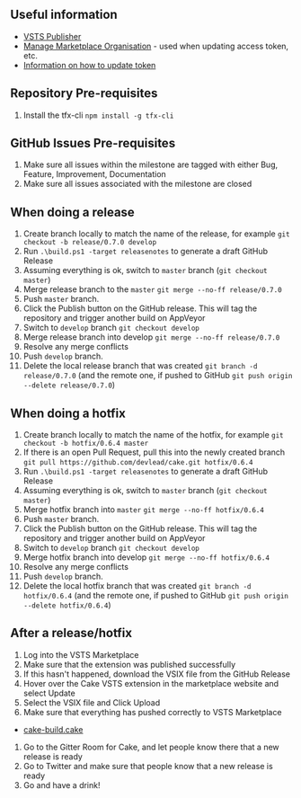 ## Useful information

* [VSTS Publisher](https://marketplace.visualstudio.com/manage/publishers/cake-build)
* [Manage Marketplace Organisation](https://dev.azure.com/cakebuild) - used when updating access token, etc.
* [Information on how to update token](https://code.visualstudio.com/api/working-with-extensions/publishing-extension#get-a-personal-access-token)

## Repository Pre-requisites

1. Install the tfx-cli
  `npm install -g tfx-cli`

## GitHub Issues Pre-requisites

1. Make sure all issues within the milestone are tagged with either Bug, Feature, Improvement, Documentation
1. Make sure all issues associated with the milestone are closed

## When doing a release

1. Create branch locally to match the name of the release, for example `git checkout -b release/0.7.0 develop`
1. Run `.\build.ps1 -target releasenotes` to generate a draft GitHub Release
1. Assuming everything is ok, switch to `master` branch (`git checkout master`)
1. Merge release branch to the `master` `git merge --no-ff release/0.7.0`
1. Push `master` branch.
1. Click the Publish button on the GitHub release.  This will tag the repository and trigger another build on AppVeyor
1. Switch to `develop` branch `git checkout develop`
1. Merge release branch into develop `git merge --no-ff release/0.7.0`
1. Resolve any merge conflicts
1. Push `develop` branch.
1. Delete the local release branch that was created `git branch -d release/0.7.0` (and the remote one, if pushed to GitHub `git push origin --delete release/0.7.0`)

## When doing a hotfix

1. Create branch locally to match the name of the hotfix, for example `git checkout -b hotfix/0.6.4 master`
1. If there is an open Pull Request, pull this into the newly created branch `git pull https://github.com/devlead/cake.git hotfix/0.6.4`
1. Run `.\build.ps1 -target releasenotes` to generate a draft GitHub Release
1. Assuming everything is ok, switch to `master` branch (`git checkout master`)
1. Merge hotfix branch into `master` `git merge --no-ff hotfix/0.6.4`
1. Push `master` branch.
1. Click the Publish button on the GitHub release.  This will tag the repository and trigger another build on AppVeyor
1. Switch to `develop` branch `git checkout develop`
1. Merge hotfix branch into develop `git merge --no-ff hotfix/0.6.4`
1. Resolve any merge conflicts
1. Push `develop` branch.
1. Delete the local hotfix branch that was created `git branch -d hotfix/0.6.4` (and the remote one, if pushed to GitHub `git push origin --delete hotfix/0.6.4`)

## After a release/hotfix

1. Log into the VSTS Marketplace
1. Make sure that the extension was published successfully
1. If this hasn't happened, download the VSIX file from the GitHub Release
1. Hover over the Cake VSTS extension in the marketplace website and select Update
1. Select the VSIX file and Click Upload
1. Make sure that everything has pushed correctly to VSTS Marketplace
  * [cake-build.cake](https://marketplace.visualstudio.com/items?itemName=cake-build.cake)
1. Go to the Gitter Room for Cake, and let people know there that a new release is ready
1. Go to Twitter and make sure that people know that a new release is ready
1. Go and have a drink!
